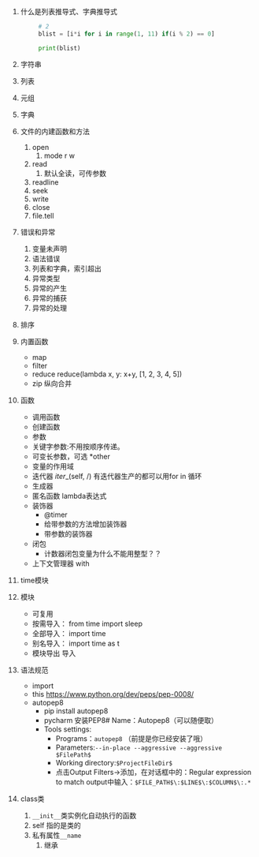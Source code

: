 1. 什么是列表推导式、字典推导式
   ```python
        # 2
        blist = [i*i for i in range(1, 11) if(i % 2) == 0]

        print(blist)
   ```

2. 字符串

3. 列表

4. 元组

5. 字典

6. 文件的内建函数和方法
   1. open 
      1. mode r w
   2. read
      1. 默认全读，可传参数
   3. readline
   4. seek
   5. write
   6. close
   7. file.tell
   
7. 错误和异常
   1. 变量未声明
   2. 语法错误
   3. 列表和字典，索引超出
   4. 异常类型
   5. 异常的产生
   6. 异常的捕获
   7. 异常的处理
   
8. 排序

10. 内置函数
    - map
    - filter  
    - reduce  reduce(lambda x, y: x+y, [1, 2, 3, 4, 5])
    - zip 纵向合并 
    
11. 函数
    - 调用函数
    - 创建函数
    - 参数
    - 关键字参数:不用按顺序传递。
    - 可变长参数，可选 *other 
    - 变量的作用域
    - 迭代器 _iter__(self, /) 有迭代器生产的都可以用for in 循环
    - 生成器
    - 匿名函数 lambda表达式
    - 装饰器
        - @timer 
        - 给带参数的方法增加装饰器
        - 带参数的装饰器
    - 闭包
        - 计数器闭包变量为什么不能用整型？？
    - 上下文管理器 with
    
14. time模块

15. 模块
    - 可复用
    - 按需导入： from time import sleep
    - 全部导入： import time
    - 别名导入： import time as t
    - 模块导出 导入
    
16. 语法规范
    - import
    - this https://www.python.org/dev/peps/pep-0008/
    - autopep8
        - pip install autopep8
        - pycharm 安装PEP8# Name：Autopep8（可以随便取）
        - Tools settings:
            - Programs：`autopep8` （前提是你已经安装了哦）
            - Parameters:`--in-place --aggressive --aggressive $FilePath$`
            - Working directory:`$ProjectFileDir$`
            - 点击Output Filters→添加，在对话框中的：Regular expression to match output中输入：`$FILE_PATH$\:$LINE$\:$COLUMN$\:.*`
    
14. class类

    1. `__init__`类实例化自动执行的函数
    2. self 指的是类的
    3. 私有属性`__name`
       1. 继承